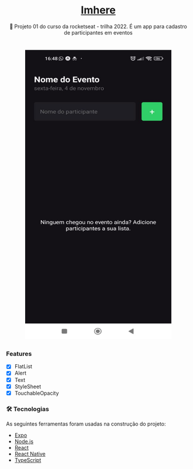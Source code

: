 <h1 align="center">
    <a href="https://pt-br.reactjs.org/"> Imhere</a>
</h1>
<p align="center">🚀 Projeto 01 do curso da rocketseat - trilha 2022.
É um app para cadastro de participantes em eventos
</p>

<h1 align="center">
  <img alt="NextLevelWeek" title="#NextLevelWeek" src="./printscreen/screen_1.jpeg" width="400" height="790"/>
</h1>

### Features

- [x] FlatList
- [x] Alert
- [x] Text
- [x] StyleSheet
- [x] TouchableOpacity

### 🛠 Tecnologias

As seguintes ferramentas foram usadas na construção do projeto:

- [Expo](https://expo.io/)
- [Node.js](https://nodejs.org/en/)
- [React](https://pt-br.reactjs.org/)
- [React Native](https://reactnative.dev/)
- [TypeScript](https://www.typescriptlang.org/)


